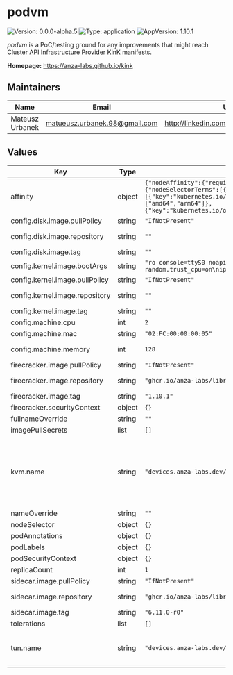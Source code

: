 # podvm

![Version: 0.0.0-alpha.5](https://img.shields.io/badge/Version-0.0.0--alpha.5-informational?style=flat) ![Type: application](https://img.shields.io/badge/Type-application-informational?style=flat) ![AppVersion: 1.10.1](https://img.shields.io/badge/AppVersion-1.10.1-informational?style=flat)

_podvm_ is a PoC/testing ground for any improvements that might
reach Cluster API Infrastructure Provider KinK manifests.

**Homepage:** <https://anza-labs.github.io/kink>

## Maintainers

| Name | Email | Url |
| ---- | ------ | --- |
| Mateusz Urbanek | <matueusz.urbanek.98@gmail.com> | <http://linkedin.com/in/urbanekmateusz> |

## Values

| Key | Type | Default | Description |
|-----|------|---------|-------------|
| affinity | object | `{"nodeAffinity":{"requiredDuringSchedulingIgnoredDuringExecution":{"nodeSelectorTerms":[{"matchExpressions":[{"key":"kubernetes.io/arch","operator":"In","values":["amd64","arm64"]},{"key":"kubernetes.io/os","operator":"In","values":["linux"]}]}]}}}` | Affinity settings for the pods. |
| config.disk.image.pullPolicy | string | `"IfNotPresent"` | Image pull policy. |
| config.disk.image.repository | string | `""` | Registry and repository for the podvm image. |
| config.disk.image.tag | string | `""` | Tag for the image. |
| config.kernel.image.bootArgs | string | `"ro console=ttyS0 noapic reboot=k panic=1 pci=off nomodules random.trust_cpu=on\nip=${FC_IP}::${TAP_IP}:${MASK_LONG}::eth0:off"` |  |
| config.kernel.image.pullPolicy | string | `"IfNotPresent"` | Image pull policy. |
| config.kernel.image.repository | string | `""` | Registry and repository for the podvm image. |
| config.kernel.image.tag | string | `""` | Tag for the image. |
| config.machine.cpu | int | `2` | Number of VCPUs. Must be integer. |
| config.machine.mac | string | `"02:FC:00:00:00:05"` | VM network card MAC address. |
| config.machine.memory | int | `128` | Memory size in mebibytes. Must be integer. |
| firecracker.image.pullPolicy | string | `"IfNotPresent"` | Image pull policy. |
| firecracker.image.repository | string | `"ghcr.io/anza-labs/library/firecracker"` | Registry and repository for the podvm image. |
| firecracker.image.tag | string | `"1.10.1"` | Tag for the image. |
| firecracker.securityContext | object | `{}` |  |
| fullnameOverride | string | `""` | Override for the full name. |
| imagePullSecrets | list | `[]` | Secrets for pulling images. |
| kvm.name | string | `"devices.anza-labs.dev/kvm"` | Name of the KVM device requested. Should be one of: `"devices.kubevirt.io/kvm"` when using https://github.com/kubevirt/kubernetes-device-plugins, `"devices.anza-labs.dev/kvm"` when using https://github.com/anza-labs/kubelet-device-plugins. |
| nameOverride | string | `""` | Override for the name. |
| nodeSelector | object | `{}` | Node selector for the pods. |
| podAnnotations | object | `{}` | Annotations to be added to the pods. |
| podLabels | object | `{}` | Labels to be added to the pods. |
| podSecurityContext | object | `{}` |  |
| replicaCount | int | `1` | Number of replicas for the deployment. |
| sidecar.image.pullPolicy | string | `"IfNotPresent"` | Image pull policy. |
| sidecar.image.repository | string | `"ghcr.io/anza-labs/library/iproute2"` | Registry and repository for the podvm image. |
| sidecar.image.tag | string | `"6.11.0-r0"` | Tag for the image. |
| tolerations | list | `[]` | Tolerations for the pods. |
| tun.name | string | `"devices.anza-labs.dev/tun"` | Name of the TUN device requested. `"devices.anza-labs.dev/tun"` when using https://github.com/anza-labs/kubelet-device-plugins. |

